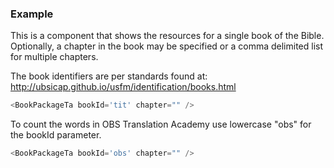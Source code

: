 
### Example

This is a component that shows the resources for a single book of the Bible. Optionally, a chapter in the book may be specified or a comma delimited list for multiple chapters.

The book identifiers are per standards found at:
http://ubsicap.github.io/usfm/identification/books.html

```js
<BookPackageTa bookId='tit' chapter="" />
```

To count the words in OBS Translation Academy use lowercase "obs" for the bookId parameter.

```js
<BookPackageTa bookId='obs' chapter="" />